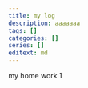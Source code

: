 ```yaml
---
title: my log
description: aaaaaaa
tags: []
categories: []
series: []
editext: md
---
```

<!--more-->

my home work 1